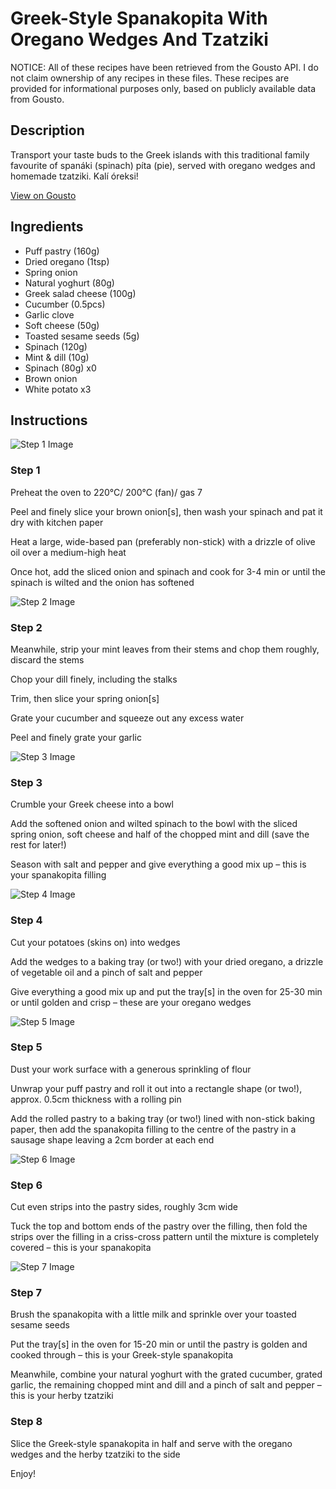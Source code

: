 # Greek-Style Spanakopita With Oregano Wedges And Tzatziki

NOTICE: All of these recipes have been retrieved from the Gousto API. I do not claim ownership of any recipes in these files. These recipes are provided for informational purposes only, based on publicly available data from Gousto.

## Description

Transport your taste buds to the Greek islands with this traditional family favourite of spanáki (spinach) píta (pie), served with oregano wedges and homemade tzatziki. Kalí óreksi!

[View on Gousto](https://www.gousto.co.uk/recipes/cookbook/greek-spanakopita-with-oregano-wedges-and-herby-tzatziki)

## Ingredients

- Puff pastry (160g)
- Dried oregano (1tsp)
- Spring onion
- Natural yoghurt (80g)
- Greek salad cheese (100g)
- Cucumber (0.5pcs)
- Garlic clove
- Soft cheese (50g)
- Toasted sesame seeds (5g)
- Spinach (120g)
- Mint & dill (10g)
- Spinach (80g) x0
- Brown onion
- White potato x3

## Instructions

![Step 1 Image](https://production-media.gousto.co.uk/cms/recipe-step-image/Step-1-1670927830119-x200.jpg)

### Step 1

Preheat the oven to 220°C/ 200°C (fan)/ gas 7

Peel and finely slice your brown onion[s], then wash your spinach and pat it dry with kitchen paper

Heat a large, wide-based pan (preferably non-stick) with a drizzle of olive oil over a medium-high heat

Once hot, add the sliced onion and spinach and cook for 3-4 min or until the spinach is wilted and the onion has softened

![Step 2 Image](https://production-media.gousto.co.uk/cms/recipe-step-image/Step-2-1702382444578-x200.jpg)

### Step 2

Meanwhile, strip your mint leaves from their stems and chop them roughly, discard the stems

Chop your dill finely, including the stalks

Trim, then slice your spring onion[s]

Grate your cucumber and squeeze out any excess water

Peel and finely grate your garlic

![Step 3 Image](https://production-media.gousto.co.uk/cms/recipe-step-image/Step-3-1670927839280-x200.jpg)

### Step 3

Crumble your Greek cheese into a bowl

Add the softened onion and wilted spinach to the bowl with the sliced spring onion, soft cheese and half of the chopped mint and dill (save the rest for later!)

Season with salt and pepper and give everything a good mix up – this is your spanakopita filling

![Step 4 Image](https://production-media.gousto.co.uk/cms/recipe-step-image/Step-4-1670927848875-x200.jpg)

### Step 4

Cut your potatoes (skins on) into wedges

Add the wedges to a baking tray (or two!) with your dried oregano, a drizzle of vegetable oil and a pinch of salt and pepper

Give everything a good mix up and put the tray[s] in the oven for 25-30 min or until golden and crisp – these are your oregano wedges

![Step 5 Image](https://production-media.gousto.co.uk/cms/recipe-step-image/Step-5-1670927865956-x200.jpg)

### Step 5

Dust your work surface with a generous sprinkling of flour

Unwrap your puff pastry and roll it out into a rectangle shape (or two!), approx. 0.5cm thickness with a rolling pin

Add the rolled pastry to a baking tray (or two!) lined with non-stick baking paper, then add the spanakopita filling to the centre of the pastry in a sausage shape leaving a 2cm border at each end

![Step 6 Image](https://production-media.gousto.co.uk/cms/recipe-step-image/Step-6-1670927869945-x200.jpg)

### Step 6

Cut even strips into the pastry sides, roughly 3cm wide

Tuck the top and bottom ends of the pastry over the filling, then fold the strips over the filling in a criss-cross pattern until the mixture is completely covered – this is your spanakopita

![Step 7 Image](https://production-media.gousto.co.uk/cms/recipe-step-image/Step-7-1670927881322-x200.jpg)

### Step 7

Brush the spanakopita with a little milk and sprinkle over your toasted sesame seeds

Put the tray[s] in the oven for 15-20 min or until the pastry is golden and cooked through – this is your Greek-style spanakopita

Meanwhile, combine your natural yoghurt with the grated cucumber, grated garlic, the remaining chopped mint and dill and a pinch of salt and pepper – this is your herby tzatziki

### Step 8

Slice the Greek-style spanakopita in half and serve with the oregano wedges and the herby tzatziki to the side

Enjoy!

